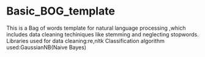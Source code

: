 # Basic_BOG_template
This is a Bag of words template for natural language processing ,which includes data cleaning techiniques like stemming and neglecting stopwords.
Libraries used for data cleaning:re,nltk
Classification algorithm used:GaussianNB(Naive Bayes)
